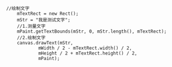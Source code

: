  	//绘制文字
        mTextRect = new Rect();
        mStr = "我是测试文字";
        //1.测量文字
        mPaint.getTextBounds(mStr, 0, mStr.length(), mTextRect);
        //2.绘制文字
        canvas.drawText(mStr,
                mWidth / 2 - mTextRect.width() / 2,
                mHeight / 2 + mTextRect.height() / 2,
                mPaint);